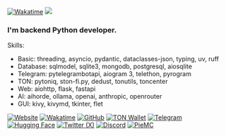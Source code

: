 [![Wakatime](https://wakatime.com/badge/user/ca0cb219-088f-4a29-9d00-140073eea462.svg)](https://wakatime.com/@ca0cb219-088f-4a29-9d00-140073eea462)
![](https://komarev.com/ghpvc/?username=lapismyt&color=blue)

### I'm backend Python developer.

Skills:
- Basic: threading, asyncio, pydantic, dataclasses-json, typing, uv, ruff
- Database: sqlmodel, sqlite3, mongodb, postgresql, aiosqlite
- Telegram: pytelegrambotapi, aiogram 3, telethon, pyrogram
- TON: pytoniq, ston-fi.py, dedust, tonutils, toncenter
- Web: aiohttp, flask, fastapi
- AI: aihorde, ollama, openai, anthropic, openrouter
- GUI: kivy, kivymd, tkinter, flet

[![Website](https://img.shields.io/badge/Website-gray?logo=flask)](http://lapismyt.lol)
[![Wakatime](https://img.shields.io/badge/Wakatime-gray?logo=wakatime)](https://wakatime.com/@LapisMYT)
[![GitHub](https://img.shields.io/badge/GitHub-gray?logo=github)](https://github.com/lapismyt)
[![TON Wallet](https://img.shields.io/badge/TON_Wallet-gray?logo=ton)]([https://ton.org](https://tonviewer.com/ton-lapismyt.ton))
[![Telegram](https://img.shields.io/badge/Telegram-gray?logo=telegram)](https://t.me/LapisMYT)
[![Hugging Face](https://img.shields.io/badge/Hugging_Face-gray?logo=hugging-face)]([https://huggingface.co](https://huggingface.co/lapismyt))
[![Twitter (X)](https://img.shields.io/badge/Twitter_(X)-gray?logo=x)](https://x.com/LapisMYT)
[![Discord](https://img.shields.io/badge/Discord-gray?logo=discord)](http://discord.com/users/965869347602067467)
[![PieMC](https://img.shields.io/badge/🍰_PieMC-gray)](https://github.com/PieMC-Dev/PieMC)
